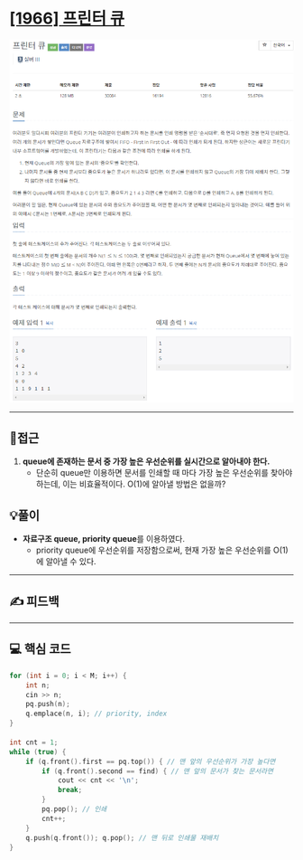 # [[1966] 프린터 큐](https://www.acmicpc.net/problem/1966)

![](imgs/1.PNG)
![](imgs/2.PNG)
___
## 🤔접근
1. <b>queue에 존재하는 문서 중 가장 높은 우선순위를 실시간으로 알아내야 한다.</b>
	- 단순히 queue만 이용하면 문서를 인쇄할 때 마다 가장 높은 우선순위를 찾아야 하는데, 이는 비효율적이다. O(1)에 알아낼 방법은 없을까?
## 💡풀이
- <b>자료구조 queue, priority queue</b>를 이용하였다.
	- priority queue에 우선순위를 저장함으로써, 현재 가장 높은 우선순위를 O(1)에 알아낼 수 있다.
___
## ✍ 피드백
___
## 💻 핵심 코드
```c++
for (int i = 0; i < M; i++) {
	int n;
	cin >> n;
	pq.push(n);
	q.emplace(n, i); // priority, index
}

int cnt = 1;
while (true) {
	if (q.front().first == pq.top()) { // 맨 앞의 우선순위가 가장 높다면
		if (q.front().second == find) { // 맨 앞의 문서가 찾는 문서라면
			cout << cnt << '\n';
			break;
		}
		pq.pop(); // 인쇄
		cnt++;
	}
	q.push(q.front()); q.pop(); // 맨 뒤로 인쇄물 재배치
}
```